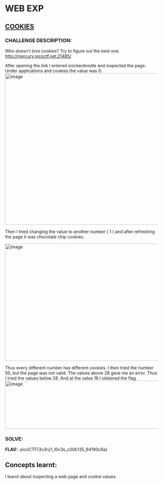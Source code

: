 # **WEB EXP**
## **<ins>COOKIES</ins>**
### CHALLENGE DESCRIPTION:
Who doesn't love cookies? Try to figure out the best one. http://mercury.picoctf.net:21485/

After opening the link I entered snickerdoodle and inspected the page.
Under applications and cookies the value was 0.
<img width="1228" height="497" alt="image" src="https://github.com/user-attachments/assets/28fccb70-6f83-4abe-9072-e7daca111740" />

Then I tried changing the value to another number ( 1 ) and after refreshing the page it was chocolate chip cookies.

<img width="1360" height="385" alt="image" src="https://github.com/user-attachments/assets/b1eb30b1-2f29-4057-97fe-fcef34355314" />

Thus every different number has different cookies.
I then tried the number 50, but the page was not valid.
The values above 28 gave me an error.
Thus I tried the values below 28.
And at the value 18 I obtained the flag.
<img width="1287" height="158" alt="image" src="https://github.com/user-attachments/assets/b5be005d-b270-4bf9-8a32-f16b6ce58b7f" />


### SOLVE: 
***FLAG:***:   picoCTF{3v3ry1_l0v3s_c00k135_94190c8a}

## Concepts learnt:
I learnt about inspecting a web page and cookie values.
